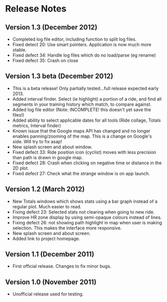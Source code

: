 # Release Notes #

## Version 1.3 (December 2012) ##
  * Completed log file editor, including function to split log files.
  * Fixed detect 20: Use smart pointers. Application is now much more stable.
  * Fixed defect 34: Handle log files which do no load/parse (eg rename)
  * Fixed defect 35: Crash on close

## Version 1.3 beta (December 2012) ##
  * This is a beta release! Only partially tested...full release expected early 2013.
  * Added interval finder. Select (ie highlight) a portion of a ride, and find all segments in your training history which match, to compare against.
  * Added log file editor (Note: INCOMPLETE! this doesn't yet save the files!)
  * Added ability to select applicable dates for all tools (Ride collage, Totals metrics, Interval finder)
  * Known issue that the Google maps API has changed and no longer enables panning/zooming of the map. This is a change on Google's side. Will try to fix asap!
  * New splash screen and about window.
  * Fixed defect 33: Ride position icon (cyclist) moves with less precision than path is drawn in google map.
  * Fixed defect 28: Crash when clicking on negative time or distance in the 2D plot.
  * Fixed defect 27: Check what the strange window is on app launch.

## Version 1.2 (March 2012) ##
  * New Totals windows which shows stats using a bar graph instead of a regular plot. Much easier to read.
  * Fixing defect 23: Selected stats not clearing when going to new ride.
  * Improve HR zone display by using semi-opaque colours instead of lines.
  * Fixing defect 26: not showing path highlight in map when user is making selection. This makes the interface more responsive.
  * New splash screen and about screen.
  * Added link to project homepage.

## Version 1.1 (December 2011) ##
  * First official release. Changes to fix minor bugs.

## Version 1.0 (November 2011) ##
  * Unofficial release used for testing.
